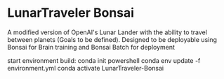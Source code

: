 # LunarTraveler Bonsai

A modified version of OpenAI's Lunar Lander with the ability to travel between planets (Goals to be defined). Designed to be deployable using Bonsai for Brain training and Bonsai Batch for deployment

start environment build:
conda init powershell
conda env update -f environment.yml
conda activate LunarTraveler-Bonsai
